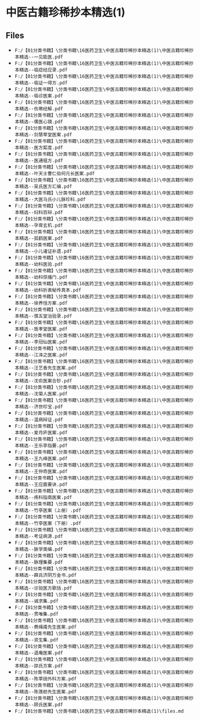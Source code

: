 # 中医古籍珍稀抄本精选(1)

## Files

- `F:/【01分类书籍】\分类书籍\16医药卫生\中医古籍珍稀抄本精选(1)\中医古籍珍稀抄本精选--一见能医.pdf`
- `F:/【01分类书籍】\分类书籍\16医药卫生\中医古籍珍稀抄本精选(1)\中医古籍珍稀抄本精选--临症经应录.pdf`
- `F:/【01分类书籍】\分类书籍\16医药卫生\中医古籍珍稀抄本精选(1)\中医古籍珍稀抄本精选--临证一得方.pdf`
- `F:/【01分类书籍】\分类书籍\16医药卫生\中医古籍珍稀抄本精选(1)\中医古籍珍稀抄本精选--临诊医案.pdf`
- `F:/【01分类书籍】\分类书籍\16医药卫生\中医古籍珍稀抄本精选(1)\中医古籍珍稀抄本精选--伤寒经解.pdf`
- `F:/【01分类书籍】\分类书籍\16医药卫生\中医古籍珍稀抄本精选(1)\中医古籍珍稀抄本精选--儒医心镜.pdf`
- `F:/【01分类书籍】\分类书籍\16医药卫生\中医古籍珍稀抄本精选(1)\中医古籍珍稀抄本精选--剑慧草堂医案.pdf`
- `F:/【01分类书籍】\分类书籍\16医药卫生\中医古籍珍稀抄本精选(1)\中医古籍珍稀抄本精选--医方絜度.pdf`
- `F:/【01分类书籍】\分类书籍\16医药卫生\中医古籍珍稀抄本精选(1)\中医古籍珍稀抄本精选--医通祖方.pdf`
- `F:/【01分类书籍】\分类书籍\16医药卫生\中医古籍珍稀抄本精选(1)\中医古籍珍稀抄本精选--叶天士曹仁伯何元长医案.pdf`
- `F:/【01分类书籍】\分类书籍\16医药卫生\中医古籍珍稀抄本精选(1)\中医古籍珍稀抄本精选--吴氏医方汇编.pdf`
- `F:/【01分类书籍】\分类书籍\16医药卫生\中医古籍珍稀抄本精选(1)\中医古籍珍稀抄本精选--大医马氏小儿脉珍科.pdf`
- `F:/【01分类书籍】\分类书籍\16医药卫生\中医古籍珍稀抄本精选(1)\中医古籍珍稀抄本精选--妇科百辩.pdf`
- `F:/【01分类书籍】\分类书籍\16医药卫生\中医古籍珍稀抄本精选(1)\中医古籍珍稀抄本精选--孕育玄机.pdf`
- `F:/【01分类书籍】\分类书籍\16医药卫生\中医古籍珍稀抄本精选(1)\中医古籍珍稀抄本精选--孤鹤医案.pdf`
- `F:/【01分类书籍】\分类书籍\16医药卫生\中医古籍珍稀抄本精选(1)\中医古籍珍稀抄本精选--小儿诸证补遗.pdf`
- `F:/【01分类书籍】\分类书籍\16医药卫生\中医古籍珍稀抄本精选(1)\中医古籍珍稀抄本精选--幼科医验.pdf`
- `F:/【01分类书籍】\分类书籍\16医药卫生\中医古籍珍稀抄本精选(1)\中医古籍珍稀抄本精选--幼科惊搐门.pdf`
- `F:/【01分类书籍】\分类书籍\16医药卫生\中医古籍珍稀抄本精选(1)\中医古籍珍稀抄本精选--幼科折衷秘传真本.pdf`
- `F:/【01分类书籍】\分类书籍\16医药卫生\中医古籍珍稀抄本精选(1)\中医古籍珍稀抄本精选--徐养恬方案.pdf`
- `F:/【01分类书籍】\分类书籍\16医药卫生\中医古籍珍稀抄本精选(1)\中医古籍珍稀抄本精选--慎五堂治验录.pdf`
- `F:/【01分类书籍】\分类书籍\16医药卫生\中医古籍珍稀抄本精选(1)\中医古籍珍稀抄本精选--旌孝堂医案.pdf`
- `F:/【01分类书籍】\分类书籍\16医药卫生\中医古籍珍稀抄本精选(1)\中医古籍珍稀抄本精选--李冠仙医案.pdf`
- `F:/【01分类书籍】\分类书籍\16医药卫生\中医古籍珍稀抄本精选(1)\中医古籍珍稀抄本精选--江泽之医案.pdf`
- `F:/【01分类书籍】\分类书籍\16医药卫生\中医古籍珍稀抄本精选(1)\中医古籍珍稀抄本精选--汪艺香先生医案.pdf`
- `F:/【01分类书籍】\分类书籍\16医药卫生\中医古籍珍稀抄本精选(1)\中医古籍珍稀抄本精选--沈俞医案合钞.pdf`
- `F:/【01分类书籍】\分类书籍\16医药卫生\中医古籍珍稀抄本精选(1)\中医古籍珍稀抄本精选--沈菊人医案.pdf`
- `F:/【01分类书籍】\分类书籍\16医药卫生\中医古籍珍稀抄本精选(1)\中医古籍珍稀抄本精选--济世珍宝.pdf`
- `F:/【01分类书籍】\分类书籍\16医药卫生\中医古籍珍稀抄本精选(1)\中医古籍珍稀抄本精选--温病辩证.pdf`
- `F:/【01分类书籍】\分类书籍\16医药卫生\中医古籍珍稀抄本精选(1)\中医古籍珍稀抄本精选--爱月庐医案.pdf`
- `F:/【01分类书籍】\分类书籍\16医药卫生\中医古籍珍稀抄本精选(1)\中医古籍珍稀抄本精选--王乐亭指要.pdf`
- `F:/【01分类书籍】\分类书籍\16医药卫生\中医古籍珍稀抄本精选(1)\中医古籍珍稀抄本精选--王九峰医案.pdf`
- `F:/【01分类书籍】\分类书籍\16医药卫生\中医古籍珍稀抄本精选(1)\中医古籍珍稀抄本精选--王仲奇医案.pdf`
- `F:/【01分类书籍】\分类书籍\16医药卫生\中医古籍珍稀抄本精选(1)\中医古籍珍稀抄本精选--王应震要诀.pdf`
- `F:/【01分类书籍】\分类书籍\16医药卫生\中医古籍珍稀抄本精选(1)\中医古籍珍稀抄本精选--疡科指南医案.pdf`
- `F:/【01分类书籍】\分类书籍\16医药卫生\中医古籍珍稀抄本精选(1)\中医古籍珍稀抄本精选--竹亭医案（上册）.pdf`
- `F:/【01分类书籍】\分类书籍\16医药卫生\中医古籍珍稀抄本精选(1)\中医古籍珍稀抄本精选--竹亭医案（下册）.pdf`
- `F:/【01分类书籍】\分类书籍\16医药卫生\中医古籍珍稀抄本精选(1)\中医古籍珍稀抄本精选--考证病源.pdf`
- `F:/【01分类书籍】\分类书籍\16医药卫生\中医古籍珍稀抄本精选(1)\中医古籍珍稀抄本精选--脉学类编.pdf`
- `F:/【01分类书籍】\分类书籍\16医药卫生\中医古籍珍稀抄本精选(1)\中医古籍珍稀抄本精选--脉理集要.pdf`
- `F:/【01分类书籍】\分类书籍\16医药卫生\中医古籍珍稀抄本精选(1)\中医古籍珍稀抄本精选--薛氏济阴万金书.pdf`
- `F:/【01分类书籍】\分类书籍\16医药卫生\中医古籍珍稀抄本精选(1)\中医古籍珍稀抄本精选--诊验医方歌括.pdf`
- `F:/【01分类书籍】\分类书籍\16医药卫生\中医古籍珍稀抄本精选(1)\中医古籍珍稀抄本精选--诚求集.pdf`
- `F:/【01分类书籍】\分类书籍\16医药卫生\中医古籍珍稀抄本精选(1)\中医古籍珍稀抄本精选--贯唯集.pdf`
- `F:/【01分类书籍】\分类书籍\16医药卫生\中医古籍珍稀抄本精选(1)\中医古籍珍稀抄本精选--费绳甫先生医案.pdf`
- `F:/【01分类书籍】\分类书籍\16医药卫生\中医古籍珍稀抄本精选(1)\中医古籍珍稀抄本精选--资生集.pdf`
- `F:/【01分类书籍】\分类书籍\16医药卫生\中医古籍珍稀抄本精选(1)\中医古籍珍稀抄本精选--退庵医案.pdf`
- `F:/【01分类书籍】\分类书籍\16医药卫生\中医古籍珍稀抄本精选(1)\中医古籍珍稀抄本精选--邵氏方案.pdf`
- `F:/【01分类书籍】\分类书籍\16医药卫生\中医古籍珍稀抄本精选(1)\中医古籍珍稀抄本精选--陈莘田外科方案.pdf`
- `F:/【01分类书籍】\分类书籍\16医药卫生\中医古籍珍稀抄本精选(1)\中医古籍珍稀抄本精选--陈莲舫先生医案.pdf`
- `F:/【01分类书籍】\分类书籍\16医药卫生\中医古籍珍稀抄本精选(1)\中医古籍珍稀抄本精选--顾氏医案.pdf`
- `F:/【01分类书籍】\分类书籍\16医药卫生\中医古籍珍稀抄本精选(1)\files.md`
